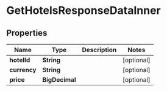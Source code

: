 

# GetHotelsResponseDataInner


## Properties

| Name | Type | Description | Notes |
|------------ | ------------- | ------------- | -------------|
|**hotelId** | **String** |  |  [optional] |
|**currency** | **String** |  |  [optional] |
|**price** | **BigDecimal** |  |  [optional] |



